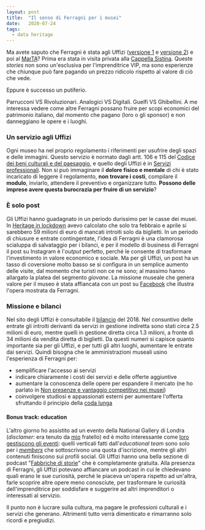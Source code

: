 ```yaml
---
layout: post
title:  "Il senso di Ferragni per i musei"
date:   2020-07-24
tags:
  - data heritage
---
```


Ma avete saputo che Ferragni è stata agli Uffizi ([versione 1](https://www.instagram.com/p/CCu_l3JIvFn/?utm_source=ig_web_copy_link) e [versione 2](https://www.instagram.com/p/CCvBhtsJn3D/?utm_source=ig_web_copy_link)) e poi al [MarTA](https://www.instagram.com/p/CC6SDmTA7Su/?utm_source=ig_web_copy_link)? Prima era stata in visita privata alla [Cappella Sistina](https://www.instagram.com/p/CBgebaJD5JW/?utm_source=ig_web_copy_link). Queste *stories* non sono un'esclusiva per l'imprenditrice VIP, ma sono esperienze che chiunque può fare pagando un prezzo ridicolo rispetto al valore di ciò che vede.

Eppure è successo un putiferio.

Parrucconi VS Rivoluzionari. Analogici VS Digitali. Guelfi VS Ghibellini. A me interessa vedere come altre Ferragni possano fruire per scopi economici del patrimonio italiano, dal momento che pagano (loro o gli sponsor) e non danneggiano le opere e i luoghi.

### Un servizio agli Uffizi
Ogni museo ha nel proprio regolamento i riferimenti per usufrire degli spazi e delle immagini. Questo servizio è normato dagli artt. 106 e 115 del [Codice dei beni culturali e del paesaggio](https://www.normattiva.it/uri-res/N2Ls?urn:nir:stato:decreto.legislativo:2004-01-22;42), e quello degli Uffizi è in [Servizi professionali](https://www.uffizi.it/servizi-professionali). Non si può immaginare il **dolore fisico e mentale** di chi è stato incaricato di leggere il regolamento, **non trovare i costi**, compilare il **modulo**, inviarlo, attendere il preventivo e organizzare tutto. **Possono delle imprese avere questa burocrazia per fruire di un servizio**?

### È solo post
Gli Uffizi hanno guadagnato in un periodo durissimo per le casse dei musei. In [Heritage in lockdown](https://doi.org/10.5281/zenodo.3743482) avevo calcolato che solo tra febbraio e aprile si sarebbero 59 milioni di euro di mancati introiti solo da biglietti. In un periodo di chiusure e entrate contingentate, l'idea di Ferragni è una clamorosa scialuppa di salvataggio per i bilanci, e per il modello di business di Ferragni il post su Instagram è l'*output* perfetto, perché le consente di trasformare l'investimento in valore economico e sociale. Ma per gli Uffizi, un post ha un tasso di coversione molto basso se si configura in un semplice aumento delle visite, dal momento che turisti non ce ne sono; al massimo hanno allargato la platea del segmento *giovane*. La missione museale che genera valore per il museo è stata affiancata con un post su [Facebook](https://www.facebook.com/uffizigalleries/photos/a.108530317434730/159115719042856/?type=3&theater) che illustra l'opera mostrata da Ferragni.

### Missione e bilanci
Nel sito degli Uffizi è consultabile il [bilancio](https://trasparenza.uffizi.it/archivio29_bilanci_0_404_731_1.html) del 2018. Nel consuntivo delle entrate gli introiti derivanti da servizi in gestione indiretta sono stati circa 2.5 milioni di euro, mentre quelli in gestione diretta circa 1.3 milioni, a fronte di 34 milioni da vendita diretta di biglietti. Da questi numeri si capisce quanto importante sia per gli Uffizi, e per tutti gli altri luoghi, aumentare le entrate dai servizi. Quindi bisogna che le amministrazioni museali usino l'esperienza di Ferragni per:

  - semplificare l'accesso ai servizi
  - indicare chiaramente i costi dei servizi e delle offerte aggiuntive
  - aumentare la conoscenza delle opere per espandere il mercato (ne ho parlato in [Non presenze e vantaggio competitivo nei musei](https://dataporn.me/2020/05/27/Non-presenze-vantaggiocompetitvo-musei.html))
  - coinvolgere studiosi e appassionati esterni per aumentare l'offerta sfruttando il principio della [coda lunga](https://it.wikipedia.org/wiki/Coda_lunga#:~:text=L'espressione%20coda%20lunga%2C%20in,di%20molte%20unit%C3%A0%20di%20pochi)

#### Bonus track: education
L'altro giorno ho assistito ad un evento della National Gallery di Londra (*disclamer*: era tenuto da [mio](https://www.youtube.com/watch?v=Ms6O85t40qo) fratello) ed è molto interessante come [loro gestiscono gli eventi](https://www.nationalgallery.org.uk/events): quelli verticali fatti dall'*educational team* sono solo per i [*members*](https://www.nationalgallery.org.uk/events/members) che sottoscrivono una quota d'iscrizione, mentre gli altri contenuti finiscono sui profili social. Gli Uffizi hanno una bella sezione di podcast "[Fabbriche di storie](https://www.uffizi.it/visite-speciali/fabbrichedistorie)" che è completamente gratuita. Alla presenza di Ferragni, gli Uffizi potevano affiancare un podcast in cui le chiedevano quali erano le sue curiosità, perché le piaceva un'opera rispetto ad un'altra, farle scoprire altre opere meno conosciute, per trasformare le curiosità dell'imprenditrice per soddisfare e suggerire ad altri imprenditori o interessati al servizio.

Il punto non è lucrare sulla cultura, ma pagare le professioni culturali e i servizi che generano. Altrimenti tutto verrà dimenticato e rimarranno solo ricordi e pregiudizi.
